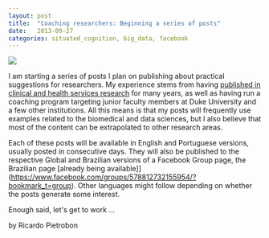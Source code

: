 ```yaml
---
layout: post
title:  "Coaching researchers: Beginning a series of posts"
date:   2013-09-27
categories: situated_cognition, big_data, facebook
---
```


![](https://lh5.googleusercontent.com/-NFPD8IREMX4/UkLT_E35bCI/AAAAAAAA4Uk/VdQPKKT90To/w805-h403-no/fractal2.png)

I am starting a series of posts I plan on publishing about practical suggestions for researchers. My experience stems from having [published in clinical and health services research](http://scholar.google.com/citations?user=F5m0nQoAAAAJ&hl=en) for many years, as well as having run a coaching program targeting junior faculty members at Duke University and a few other institutions. All this means is that my posts will frequently use examples related to the biomedical and data sciences, but I also believe that most of the content can be extrapolated to other research areas.

Each of these posts will be available in English and Portuguese versions, usually posted in consecutive days. They will also be published to the respective Global and Brazilian versions of a Facebook Group page, the Brazilian page [already being available]](https://www.facebook.com/groups/578812732155954/?bookmark_t=group). Other languages might follow depending on whether the posts generate some interest. 

Enough said, let's get to work ...

by Ricardo Pietrobon
